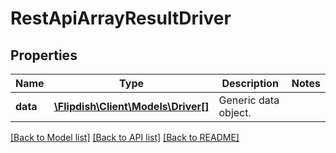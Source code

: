 # RestApiArrayResultDriver

## Properties
Name | Type | Description | Notes
------------ | ------------- | ------------- | -------------
**data** | [**\Flipdish\Client\Models\Driver[]**](Driver.md) | Generic data object. | 

[[Back to Model list]](../README.md#documentation-for-models) [[Back to API list]](../README.md#documentation-for-api-endpoints) [[Back to README]](../README.md)


